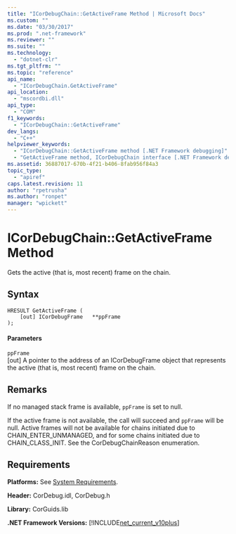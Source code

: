 ```yaml
---
title: "ICorDebugChain::GetActiveFrame Method | Microsoft Docs"
ms.custom: ""
ms.date: "03/30/2017"
ms.prod: ".net-framework"
ms.reviewer: ""
ms.suite: ""
ms.technology: 
  - "dotnet-clr"
ms.tgt_pltfrm: ""
ms.topic: "reference"
api_name: 
  - "ICorDebugChain.GetActiveFrame"
api_location: 
  - "mscordbi.dll"
api_type: 
  - "COM"
f1_keywords: 
  - "ICorDebugChain::GetActiveFrame"
dev_langs: 
  - "C++"
helpviewer_keywords: 
  - "ICorDebugChain::GetActiveFrame method [.NET Framework debugging]"
  - "GetActiveFrame method, ICorDebugChain interface [.NET Framework debugging]"
ms.assetid: 36887017-670b-4f21-b406-8fab956f84a3
topic_type: 
  - "apiref"
caps.latest.revision: 11
author: "rpetrusha"
ms.author: "ronpet"
manager: "wpickett"
---
```

# ICorDebugChain::GetActiveFrame Method
Gets the active (that is, most recent) frame on the chain.  
  
## Syntax  
  
```  
HRESULT GetActiveFrame (  
    [out] ICorDebugFrame   **ppFrame  
);  
```  
  
#### Parameters  
 `ppFrame`  
 [out] A pointer to the address of an ICorDebugFrame object that represents the active (that is, most recent) frame on the chain.  
  
## Remarks  
 If no managed stack frame is available, `ppFrame` is set to null.  
  
 If the active frame is not available, the call will succeed and `ppFrame` will be null. Active frames will not be available for chains initiated due to CHAIN_ENTER_UNMANAGED, and for some chains initiated due to CHAIN_CLASS_INIT. See the CorDebugChainReason enumeration.  
  
## Requirements  
 **Platforms:** See [System Requirements](../../../../docs/framework/get-started/system-requirements.md).  
  
 **Header:** CorDebug.idl, CorDebug.h  
  
 **Library:** CorGuids.lib  
  
 **.NET Framework Versions:** [!INCLUDE[net_current_v10plus](../../../../includes/net-current-v10plus-md.md)]